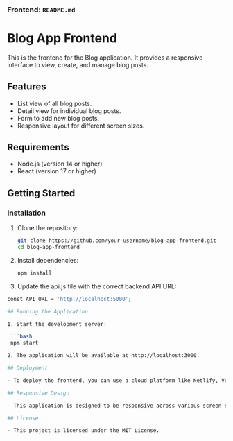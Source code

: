 
### Frontend: `README.md`

# Blog App Frontend

This is the frontend for the Blog application. It provides a responsive interface to view, create, and manage blog posts.

## Features

- List view of all blog posts.
- Detail view for individual blog posts.
- Form to add new blog posts.
- Responsive layout for different screen sizes.

## Requirements

- Node.js (version 14 or higher)
- React (version 17 or higher)

## Getting Started

### Installation

1. Clone the repository:

   ```bash
   git clone https://github.com/your-username/blog-app-frontend.git
   cd blog-app-frontend

2. Install dependencies:
   
   ```bash
   npm install

3. Update the api.js file with the correct backend API URL:

  ```bash
  const API_URL = 'http://localhost:5000';

## Running the Application

1. Start the development server:
 
   ```bash
   npm start

2. The application will be available at http://localhost:3000.

## Deployment

  - To deploy the frontend, you can use a cloud platform like Netlify, Vercel, or any other static site hosting service. Follow their specific instructions to deploy your React application.

## Responsive Design

  - This application is designed to be responsive across various screen sizes (small, medium, large, and extra-large).

## License

  - This project is licensed under the MIT License.
